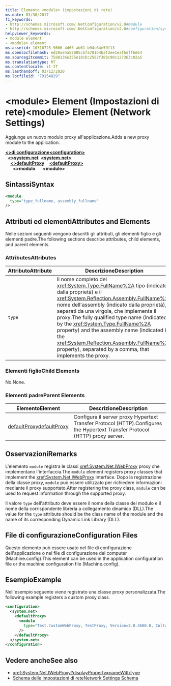 ```yaml
---
title: Elemento <module> (impostazioni di rete)
ms.date: 03/30/2017
f1_keywords:
- http://schemas.microsoft.com/.NetConfiguration/v2.0#module
- http://schemas.microsoft.com/.NetConfiguration/v2.0#configuration/system.net/defaultProxy/module
helpviewer_keywords:
- module element
- <module> element
ms.assetid: 10318725-9666-4d65-ab61-b94c64e59f13
ms.openlocfilehash: ed28ae4a52085cbfa781b4baf2ee1eafbeff6eb4
ms.sourcegitcommit: 7588136e355e10cbc2582f389c90c127363c02a5
ms.translationtype: MT
ms.contentlocale: it-IT
ms.lasthandoff: 03/12/2020
ms.locfileid: "79154829"
---
```

# <a name="module-element-network-settings"></a><span data-ttu-id="64cd6-102">\<module> Element (Impostazioni di rete)</span><span class="sxs-lookup"><span data-stu-id="64cd6-102">\<module> Element (Network Settings)</span></span>
<span data-ttu-id="64cd6-103">Aggiunge un nuovo modulo proxy all'applicazione.</span><span class="sxs-lookup"><span data-stu-id="64cd6-103">Adds a new proxy module to the application.</span></span>  

<span data-ttu-id="64cd6-104">[**\<>di configurazione**](../configuration-element.md)</span><span class="sxs-lookup"><span data-stu-id="64cd6-104">[**\<configuration>**](../configuration-element.md)</span></span>\
<span data-ttu-id="64cd6-105">&nbsp;&nbsp;[**\<>system.net**](system-net-element-network-settings.md)</span><span class="sxs-lookup"><span data-stu-id="64cd6-105">&nbsp;&nbsp;[**\<system.net>**](system-net-element-network-settings.md)</span></span>\
<span data-ttu-id="64cd6-106">&nbsp;&nbsp;&nbsp;&nbsp;[**\<>defaultProxy**](defaultproxy-element-network-settings.md)</span><span class="sxs-lookup"><span data-stu-id="64cd6-106">&nbsp;&nbsp;&nbsp;&nbsp;[**\<defaultProxy>**](defaultproxy-element-network-settings.md)</span></span>\
<span data-ttu-id="64cd6-107">&nbsp;&nbsp;&nbsp;&nbsp;&nbsp;&nbsp;**\<>modulo**</span><span class="sxs-lookup"><span data-stu-id="64cd6-107">&nbsp;&nbsp;&nbsp;&nbsp;&nbsp;&nbsp;**\<module>**</span></span>

## <a name="syntax"></a><span data-ttu-id="64cd6-108">Sintassi</span><span class="sxs-lookup"><span data-stu-id="64cd6-108">Syntax</span></span>  
  
```xml  
<module
  type="type_fullname, assembly_fullname"
/>  
```  
  
## <a name="attributes-and-elements"></a><span data-ttu-id="64cd6-109">Attributi ed elementi</span><span class="sxs-lookup"><span data-stu-id="64cd6-109">Attributes and Elements</span></span>  
 <span data-ttu-id="64cd6-110">Nelle sezioni seguenti vengono descritti gli attributi, gli elementi figlio e gli elementi padre.</span><span class="sxs-lookup"><span data-stu-id="64cd6-110">The following sections describe attributes, child elements, and parent elements.</span></span>  
  
### <a name="attributes"></a><span data-ttu-id="64cd6-111">Attributes</span><span class="sxs-lookup"><span data-stu-id="64cd6-111">Attributes</span></span>  
  
|<span data-ttu-id="64cd6-112">**Attributo**</span><span class="sxs-lookup"><span data-stu-id="64cd6-112">**Attribute**</span></span>|<span data-ttu-id="64cd6-113">**Descrizione**</span><span class="sxs-lookup"><span data-stu-id="64cd6-113">**Description**</span></span>|  
|-------------------|---------------------|  
|`type`|<span data-ttu-id="64cd6-114">Il nome completo del <xref:System.Type.FullName%2A> tipo (indicato dalla proprietà) e il <xref:System.Reflection.Assembly.FullName%2A> nome dell'assembly (indicato dalla proprietà), separati da una virgola, che implementa il proxy.</span><span class="sxs-lookup"><span data-stu-id="64cd6-114">The fully qualified type name (indicated by the <xref:System.Type.FullName%2A> property) and the assembly name (indicated by the <xref:System.Reflection.Assembly.FullName%2A> property), separated by a comma, that implements the proxy.</span></span>|  
  
### <a name="child-elements"></a><span data-ttu-id="64cd6-115">Elementi figlio</span><span class="sxs-lookup"><span data-stu-id="64cd6-115">Child Elements</span></span>  
 <span data-ttu-id="64cd6-116">No.</span><span class="sxs-lookup"><span data-stu-id="64cd6-116">None.</span></span>  
  
### <a name="parent-elements"></a><span data-ttu-id="64cd6-117">Elementi padre</span><span class="sxs-lookup"><span data-stu-id="64cd6-117">Parent Elements</span></span>  
  
|<span data-ttu-id="64cd6-118">**Elemento**</span><span class="sxs-lookup"><span data-stu-id="64cd6-118">**Element**</span></span>|<span data-ttu-id="64cd6-119">**Descrizione**</span><span class="sxs-lookup"><span data-stu-id="64cd6-119">**Description**</span></span>|  
|-----------------|---------------------|  
|[<span data-ttu-id="64cd6-120">defaultProxy</span><span class="sxs-lookup"><span data-stu-id="64cd6-120">defaultProxy</span></span>](defaultproxy-element-network-settings.md)|<span data-ttu-id="64cd6-121">Configura il server proxy Hypertext Transfer Protocol (HTTP).</span><span class="sxs-lookup"><span data-stu-id="64cd6-121">Configures the Hypertext Transfer Protocol (HTTP) proxy server.</span></span>|  
  
## <a name="remarks"></a><span data-ttu-id="64cd6-122">Osservazioni</span><span class="sxs-lookup"><span data-stu-id="64cd6-122">Remarks</span></span>  
 <span data-ttu-id="64cd6-123">L'elemento `module` registra le classi <xref:System.Net.IWebProxy> proxy che implementano l'interfaccia.</span><span class="sxs-lookup"><span data-stu-id="64cd6-123">The `module` element registers proxy classes that implement the <xref:System.Net.IWebProxy> interface.</span></span> <span data-ttu-id="64cd6-124">Dopo la registrazione della classe proxy, `module` può essere utilizzato per richiedere informazioni mediante il proxy supportato.</span><span class="sxs-lookup"><span data-stu-id="64cd6-124">After registering the proxy class, `module` can be used to request information through the supported proxy.</span></span>  
  
 <span data-ttu-id="64cd6-125">Il valore `type` dell'attributo deve essere il nome della classe del modulo e il nome della corrispondente libreria a collegamento dinamico (DLL).</span><span class="sxs-lookup"><span data-stu-id="64cd6-125">The value for the `type` attribute should be the class name of the module and the name of its corresponding Dynamic Link Library (DLL).</span></span>  
  
## <a name="configuration-files"></a><span data-ttu-id="64cd6-126">File di configurazione</span><span class="sxs-lookup"><span data-stu-id="64cd6-126">Configuration Files</span></span>  
 <span data-ttu-id="64cd6-127">Questo elemento può essere usato nel file di configurazione dell'applicazione o nel file di configurazione del computer (Machine.config).</span><span class="sxs-lookup"><span data-stu-id="64cd6-127">This element can be used in the application configuration file or the machine configuration file (Machine.config).</span></span>  
  
## <a name="example"></a><span data-ttu-id="64cd6-128">Esempio</span><span class="sxs-lookup"><span data-stu-id="64cd6-128">Example</span></span>  
 <span data-ttu-id="64cd6-129">Nell'esempio seguente viene registrato una classe proxy personalizzata.</span><span class="sxs-lookup"><span data-stu-id="64cd6-129">The following example registers a custom proxy class.</span></span>  
  
```xml  
<configuration>  
  <system.net>  
    <defaultProxy>  
      <module  
        type="Test.CustomWebProxy, TestProxy, Version=2.0.3600.0, Culture=neutral, PublicKeyToken=b23a5c561934e385"  
      />  
    </defaultProxy>  
  </system.net>  
</configuration>  
```  
  
## <a name="see-also"></a><span data-ttu-id="64cd6-130">Vedere anche</span><span class="sxs-lookup"><span data-stu-id="64cd6-130">See also</span></span>

- <xref:System.Net.IWebProxy?displayProperty=nameWithType>
- [<span data-ttu-id="64cd6-131">Schema delle impostazioni di rete</span><span class="sxs-lookup"><span data-stu-id="64cd6-131">Network Settings Schema</span></span>](index.md)
